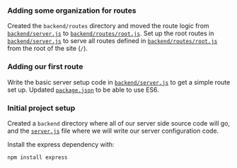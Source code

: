 ### Adding some organization for routes

Created the `backend/routes` directory and moved the route logic from [`backend/server.js`](/backend/server.js) to [`backend/routes/root.js`](/backend/routes/root.js). Set up the root routes in [`backend/server.js`](/backend/server.js) to serve all routes defined in [`backend/routes/root.js`](/backend/routes/root.js) from the root of the site (`/`).

### Adding our first route

Write the basic server setup code in [`backend/server.js`](/backend/server.js) to get a simple route set up. Updated [`package.json`](./package.json) to be able to use ES6.

### Initial project setup

Created a `backend` directory where all of our server side source code will go, and the [`server.js`](/backend/server.js) file where we will write our server configuration code.

Install the express dependency with:

```
npm install express
```
